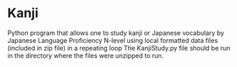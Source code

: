# Kanji
Python program that allows one to study kanji or Japanese vocabulary by Japanese Language Proficiency N-level using local 
formatted data files (included in zip file) in a repeating loop
The KanjiStudy.py file should be run in the directory where the files were unzipped to run.
